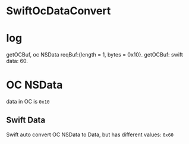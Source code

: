 # SwiftOcDataConvert

# log
getOCBuf, oc NSData reqBuf:{length = 1, bytes = 0x10}. 
getOCBuf: swift data: 60. 

# OC NSData
data in OC is `0x10`

## Swift Data
Swift auto convert OC NSData to Data, but has different values: `0x60`
